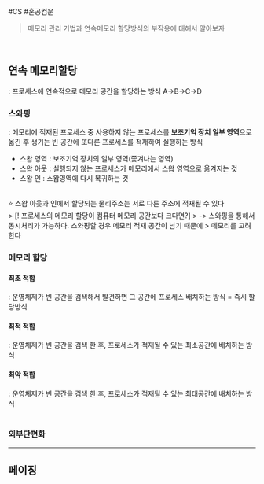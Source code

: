 #CS #혼공컴운 
> 메모리 관리 기법과 연속메모리 할당방식의 부작용에 대해서 알아보자
<br>

## 연속 메모리할당
: 프로세스에 연속적으로 메모리 공간을 할당하는 방식 A->B->C->D
<br>

### 스와핑
: 메모리에 적재된 프로세스 중 사용하지 않는 프로세스를 **보조기억 장치 일부 영역**으로 옮긴 후 생기는 빈 공간에 또다른 프로세스를 적재하여 실행하는 방식
<br>
- 스왑 영역 : 보조기억 장치의 일부 영역(쫓겨나는 영역)
- 스왑 아웃 : 실행되지 않는 프로세스가 메모리에서 스왑 영역으로 옮겨지는 것
- 스왑 인 : 스왑영역에 다시 복귀하는 것
<br>
⭐️ 스왑 아웃과 인에서 할당되는 물리주소는 서로 다른 주소에 적재될 수 있다
<br>
> [! 프로세스의 메모리 할당이 컴퓨터 메모리 공간보다 크다면?]
> -> 스와핑을 통해서 동시처리가 가능하다. 스와핑할 경우 메모리 적재 공간이 남기 때문에
> 메모리를 고려한다
<br>

### 메모리 할당
#### 최초 적합
: 운영체제가 빈 공간을 검색해서 발견하면 그 공간에 프로세스 배치하는 방식 = 즉시 할당방식

#### 최적 적합
: 운영체제가 빈 공간을 검색 한 후, 프로세스가 적재될 수 있는 최소공간에 배치하는 방식

#### 최악 적합
: 운영체제가 빈 공간을 검색 한 후, 프로세스가 적재될 수 있는 최대공간에 배치하는 방식
<br>
<br>

### 외부단편화


---

## 페이징